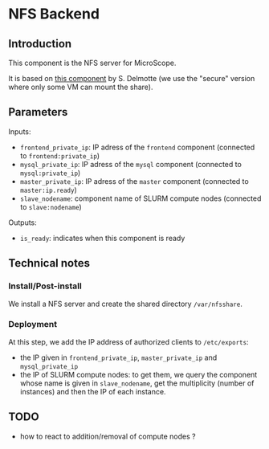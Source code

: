 # NFS Backend

## Introduction

This component is the NFS server for MicroScope.

It is based on [this component](https://nuv.la/module/ifb/devzone/NFS-Frontend-Backend/MonBackEndNFS-v18772-copy/18857)
by S. Delmotte (we use the "secure" version where only some VM can mount the share).

## Parameters

Inputs:
  - `frontend_private_ip`: IP adress of the `frontend` component (connected to `frontend:private_ip`)
  - `mysql_private_ip`: IP adress of the `mysql` component (connected to `mysql:private_ip`)
  - `master_private_ip`: IP adress of the `master` component (connected to `master:ip.ready`)
  - `slave_nodename`: component name of SLURM compute nodes (connected to `slave:nodename`)

Outputs:
  - `is_ready`: indicates when this component is ready

## Technical notes

### Install/Post-install

We install a NFS server and create the shared directory `/var/nfsshare`.

### Deployment

At this step, we add the IP address of authorized clients to `/etc/exports`:
  - the IP given in `frontend_private_ip`, `master_private_ip` and `mysql_private_ip`
  - the IP of SLURM compute nodes: to get them, we query the component whose name is given in `slave_nodename`,
    get the multiplicity (number of instances) and then the IP of each instance.

## TODO

  - how to react to addition/removal of compute nodes ?